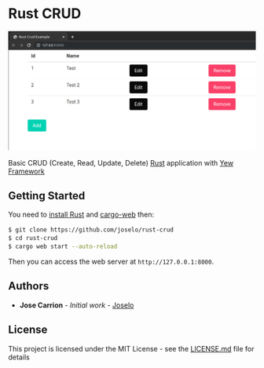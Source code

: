 # Rust CRUD

![Screenshot](screenshot.png)

Basic CRUD (Create, Read, Update, Delete) [Rust] application with [Yew Framework]

[Rust]: https://www.rust-lang.org
[Yew Framework]: https://github.com/yewstack/yew

## Getting Started

You need to [install Rust] and [cargo-web] then:

```bash
$ git clone https://github.com/joselo/rust-crud
$ cd rust-crud
$ cargo web start --auto-reload
```

Then you can access the web server at `http://127.0.0.1:8000`.

[install Rust]: https://www.rust-lang.org/tools/install
[cargo-web]: https://github.com/koute/cargo-web

## Authors

* **Jose Carrion** - *Initial work* - [Joselo](https://github.com/joselo)

## License

This project is licensed under the MIT License - see the [LICENSE.md](LICENSE.md) file for details
